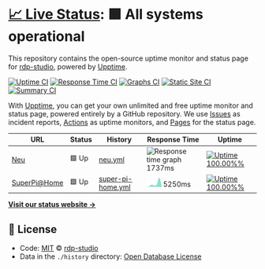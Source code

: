 # [📈 Live Status](https://rdp-studio.github.io/upptime): <!--live status--> **🟩 All systems operational**

This repository contains the open-source uptime monitor and status page for [rdp-studio](https://rdp-studio.github.io/upptime), powered by [Upptime](https://github.com/upptime/upptime).

[![Uptime CI](https://github.com/koj-co/upptime/workflows/Uptime%20CI/badge.svg)](https://github.com/koj-co/upptime/actions?query=workflow%3A%22Uptime+CI%22)
[![Response Time CI](https://github.com/koj-co/upptime/workflows/Response%20Time%20CI/badge.svg)](https://github.com/koj-co/upptime/actions?query=workflow%3A%22Response+Time+CI%22)
[![Graphs CI](https://github.com/koj-co/upptime/workflows/Graphs%20CI/badge.svg)](https://github.com/koj-co/upptime/actions?query=workflow%3A%22Graphs+CI%22)
[![Static Site CI](https://github.com/koj-co/upptime/workflows/Static%20Site%20CI/badge.svg)](https://github.com/koj-co/upptime/actions?query=workflow%3A%22Static+Site+CI%22)
[![Summary CI](https://github.com/koj-co/upptime/workflows/Summary%20CI/badge.svg)](https://github.com/koj-co/upptime/actions?query=workflow%3A%22Summary+CI%22)

With [Upptime](https://upptime.js.org), you can get your own unlimited and free uptime monitor and status page, powered entirely by a GitHub repository. We use [Issues](https://github.com/rdp-studio/upptime/issues) as incident reports, [Actions](https://github.com/rdp-studio/upptime/actions) as uptime monitors, and [Pages](https://rdp-studio.github.io/upptime) for the status page.

<!--start: status pages-->
<!-- This summary is generated by Upptime (https://github.com/upptime/upptime) -->
<!-- Do not edit this manually, your changes will be overwritten -->

| URL                                          | Status | History                                                                                              | Response Time                                                                       | Uptime                                                                                                                                                                                                                              |
| -------------------------------------------- | ------ | ---------------------------------------------------------------------------------------------------- | ----------------------------------------------------------------------------------- | ----------------------------------------------------------------------------------------------------------------------------------------------------------------------------------------------------------------------------------- |
| [Neu](https://banszd.top)                    | 🟩 Up  | [neu.yml](https://github.com/z1137254268/upptime/commits/master/history/neu.yml)                     | <img alt="Response time graph" src="./graphs/neu.png" height="20"> 1737ms           | [![Uptime 100.00%%](https://img.shields.io/endpoint?url=https%3A%2F%2Fraw.githubusercontent.com%2Fz1137254268%2Fupptime%2Fmaster%2Fapi%2Fneu%2Fuptime.json)](https://z1137254268.github.io/upptime/history/neu)                     |
| [SuperPi@Home](https://piathome.utools.club) | 🟩 Up  | [super-pi-home.yml](https://github.com/z1137254268/upptime/commits/master/history/super-pi-home.yml) | <img alt="Response time graph" src="./graphs/super-pi-home.png" height="20"> 5250ms | [![Uptime 100.00%%](https://img.shields.io/endpoint?url=https%3A%2F%2Fraw.githubusercontent.com%2Fz1137254268%2Fupptime%2Fmaster%2Fapi%2Fsuper-pi-home%2Fuptime.json)](https://z1137254268.github.io/upptime/history/super-pi-home) |

<!--end: status pages-->

[**Visit our status website →**](https://rdp-studio.github.io/upptime)

## 📄 License

- Code: [MIT](./LICENSE) © [rdp-studio](https://rdp-studio.github.io/upptime)
- Data in the `./history` directory: [Open Database License](https://opendatacommons.org/licenses/odbl/1-0/)
